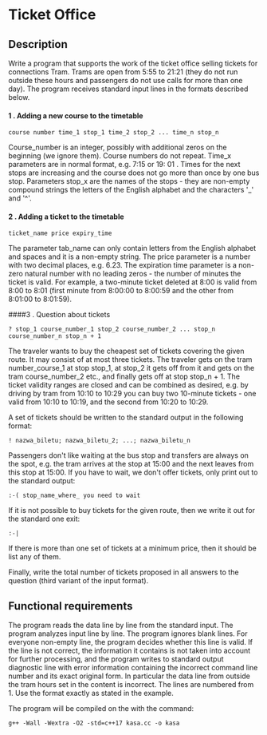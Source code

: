 # Ticket Office

## Description
Write a program that supports the work of the ticket office selling tickets for connections
Tram. Trams are open from 5:55 to 21:21 (they do not run outside these hours
and passengers do not use calls for more than one day).
The program receives standard input lines in the formats described below.

#### 1 \. Adding a new course to the timetable

`course number time_1 stop_1 time_2 stop_2 ... time_n stop_n`

Course_number is an integer, possibly with additional zeros on the beginning (we ignore them).
Course numbers do not repeat.
Time_x parameters are in normal format, e.g. 7:15 or 19: 01 \.
Times for the next stops are increasing and the course does not go more than once by one bus stop.
Parameters stop_x are the names of the stops - they are non-empty compound strings the letters of the English alphabet and the characters '_' and '^'.

#### 2 \. Adding a ticket to the timetable

`ticket_name price expiry_time`

The parameter tab_name can only contain letters from the English alphabet and spaces and it is a non-empty string.
The price parameter is a number with two decimal places, e.g. 6.23.
The expiration time parameter is a non-zero natural number with no leading zeros - the number of minutes the ticket is valid. For example, a two-minute ticket deleted at 8:00 is valid from 8:00 to 8:01 (first minute from 8:00:00 to 8:00:59 and the other from 8:01:00 to 8:01:59).

####3 \. Question about tickets

`? stop_1 course_number_1 stop_2 course_number_2 ... stop_n course_number_n stop_n + 1`

The traveler wants to buy the cheapest set of tickets covering the given route. It may consist of at most three tickets. The traveler gets on the tram number_course_1 at stop stop_1, at stop_2 it gets off from it and gets on the tram course_number_2 etc., and finally gets off at stop stop_n + 1.
The ticket validity ranges are closed and can be combined as desired, e.g. by driving by tram from 10:10 to 10:29 you can buy two 10-minute tickets - one valid from 10:10 to 10:19, and the second from 10:20 to 10:29.

A set of tickets should be written to the standard output in the following format:

`! nazwa_biletu; nazwa_biletu_2; ...; nazwa_biletu_n`

Passengers don't like waiting at the bus stop and transfers are always on the spot, e.g. the tram arrives at the stop at 15:00 and the next leaves from this stop at 15:00. If you have to wait, we don't offer tickets, only print out to the standard output:

`:-( stop_name_where_ you need to wait`

If it is not possible to buy tickets for the given route, then we write it out for the standard one exit:

`:-|`

If there is more than one set of tickets at a minimum price, then it should be list any of them.

Finally, write the total number of tickets proposed in all answers to the question (third variant of the input format).

## Functional requirements ##

The program reads the data line by line from the standard input. The program analyzes input line by line. The program ignores blank lines. For everyone non-empty line, the program decides whether this line is valid. If the line is not correct, the information it contains is not taken into account for further processing, and the program writes to standard output diagnostic line with error information containing the incorrect command line number and its exact original form. In particular the data line from outside the tram hours set in the content is incorrect.
The lines are numbered from 1. Use the format exactly as stated in the example.

The program will be compiled on the with the command:
```shell script
g++ -Wall -Wextra -O2 -std=c++17 kasa.cc -o kasa
```